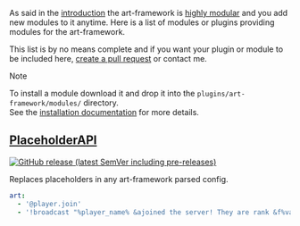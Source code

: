 As said in the [introduction](introduction.md) the art-framework is [highly modular](developer/modules.md) and you add new modules to it anytime. Here is a list of modules or plugins providing modules for the art-framework.

This list is by no means complete and if you want your plugin or module to be included here, [create a pull request](https://github.com/art-framework/art-framework/edit/master/docs/module-list.md) or contact me.

> [!NOTE]
> To install a module download it and drop it into the `plugins/art-framework/modules/` directory.  
> See the [installation documentation](installation.md) for more details.

## [PlaceholderAPI](https://github.com/art-framework/art-placeholderapi)

[![GitHub release (latest SemVer including pre-releases)](https://img.shields.io/github/v/release/art-framework/art-placeholderapi?include_prereleases&label=release)](https://github.com/art-framework/art-placeholderapi/releases)

Replaces placeholders in any art-framework parsed config.

```yaml
art:
  - '@player.join'
  - '!broadcast "%player_name% &ajoined the server! They are rank &f%vault_rank%"'
```
